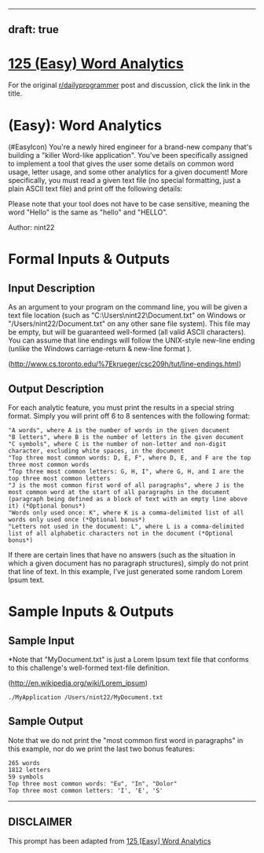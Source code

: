 ---
draft: true
----

# [125 (Easy) Word Analytics](https://www.reddit.com/r/dailyprogrammer/comments/1e97ob/051313_challenge_125_easy_word_analytics/)

For the original [r/dailyprogrammer](https://www.reddit.com/r/dailyprogrammer/) post and discussion, click the link in the title.

#  (Easy): Word Analytics
(#EasyIcon)
You're a newly hired engineer for a brand-new company that's building a "killer Word-like application". You've been specifically assigned to implement a tool that gives the user some details on common word usage, letter usage, and some other analytics for a given document! More specifically, you must read a given text file (no special formatting, just a plain ASCII text file) and print off the following details:

Please note that your tool does not have to be case sensitive, meaning the word "Hello" is the same as "hello" and "HELLO".

Author: nint22

# Formal Inputs & Outputs
## Input Description
As an argument to your program on the command line, you will be given a text file location (such as "C:\Users\nint22\Document.txt" on Windows or "/Users/nint22/Document.txt" on any other sane file system). This file may be empty, but will be guaranteed well-formed (all valid ASCII characters). You can assume that line endings will follow the UNIX-style new-line ending (unlike the Windows carriage-return & new-line format ).

(http://www.cs.toronto.edu/%7Ekrueger/csc209h/tut/line-endings.html)
## Output Description
For each analytic feature, you must print the results in a special string format. Simply you will print off 6 to 8 sentences with the following format:


```
"A words", where A is the number of words in the given document
"B letters", where B is the number of letters in the given document
"C symbols", where C is the number of non-letter and non-digit character, excluding white spaces, in the document
"Top three most common words: D, E, F", where D, E, and F are the top three most common words
"Top three most common letters: G, H, I", where G, H, and I are the top three most common letters
"J is the most common first word of all paragraphs", where J is the most common word at the start of all paragraphs in the document (paragraph being defined as a block of text with an empty line above it) (*Optional bonus*)
"Words only used once: K", where K is a comma-delimited list of all words only used once (*Optional bonus*)
"Letters not used in the document: L", where L is a comma-delimited list of all alphabetic characters not in the document (*Optional bonus*)
```
If there are certain lines that have no answers (such as the situation in which a given document has no paragraph structures), simply do not print that line of text. In this example, I've just generated some random Lorem Ipsum text.

# Sample Inputs & Outputs
## Sample Input
*Note that "MyDocument.txt" is just a Lorem Ipsum text file that conforms to this challenge's well-formed text-file definition.

(http://en.wikipedia.org/wiki/Lorem_ipsum)

```
./MyApplication /Users/nint22/MyDocument.txt
```
## Sample Output
Note that we do not print the "most common first word in paragraphs" in this example, nor do we print the last two bonus features:


```
265 words
1812 letters
59 symbols
Top three most common words: "Eu", "In", "Dolor"
Top three most common letters: 'I', 'E', 'S'
```

----
## **DISCLAIMER**
This prompt has been adapted from [125 [Easy] Word Analytics](https://www.reddit.com/r/dailyprogrammer/comments/1e97ob/051313_challenge_125_easy_word_analytics/
)
